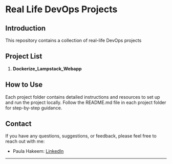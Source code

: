 # Real Life DevOps Projects

## Introduction

This repository contains a collection of real-life DevOps projects 

## Project List

1. **Dockerize_Lampstack_Webapp**


## How to Use

Each project folder contains detailed instructions and resources to set up and run the project locally. Follow the README.md file in each project folder for step-by-step guidance.



## Contact

If you have any questions, suggestions, or feedback, please feel free to reach out with me:

- Paula Hakeem: [LinkedIn](https://www.linkedin.com/in/paula-hakeem/)

---
